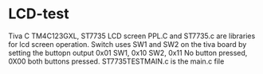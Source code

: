 # LCD-test
Tiva C TM4C123GXL, ST7735 LCD screen
PPL.C and ST7735.c are libraries for lcd screen operation.
Switch uses SW1 and SW2 on the tiva board by setting the buttopn output 0x01 SW1, 0x10 SW2, 0x11 No button pressed, 0X00 both buttons
pressed.
ST7735TESTMAIN.c is the main.c file
